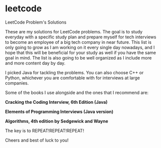 # leetcode
LeetCode Problem's Solutions

These are my solutions for LeetCode problems. The goal is to study everyday with a specific study plan and prepare myself for tech interviews to become an employee of a big tech company in near future. This list is only going to grow as I am working on it every single day nowadays, and I hope that this will be beneficial for your study as well if you have the same goal in mind. The list is also going to be well organized as I include more and more content day by day.

I picked Java for tackling the problems. You can also choose C++ or Python, whichever you are comfortable with for interviews at large companies.

Some of the books I use alongside and the ones that I recommend are:


**Cracking the Coding Interview, 6th Edition (Java)**

**Elements of Programming Interviews (Java version)**


**Algorithms, 4th edition by Sedgewick and Wayne**





The key is to REPEAT!REPEAT!REPEAT!

Cheers and best of luck to you!



